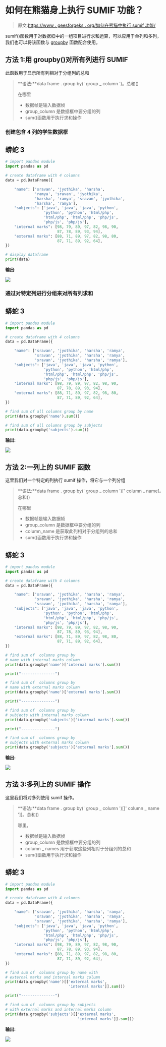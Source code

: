 # 如何在熊猫身上执行 SUMIF 功能？

> 原文:[https://www . geesforgeks . org/如何在熊猫中执行 sumif 功能/](https://www.geeksforgeeks.org/how-to-perform-a-sumif-function-in-pandas/)

sumif()函数用于对数据框中的一组项目进行求和运算，可以应用于单列和多列，我们也可以将该函数与 [groupby](https://www.geeksforgeeks.org/python-pandas-dataframe-groupby/) 函数配合使用。

## 方法 1:用 groupby()对所有列进行 SUMIF

此函数用于显示所有列相对于分组列的总和

> **语法:**data frame . group by(' group _ column ')。总和()
> 
> 在哪里
> 
> *   数据帧是输入数据帧
> *   group_column 是数据框中要分组的列
> *   sum()函数用于执行求和操作

### 创建包含 4 列的学生数据框

## 蟒蛇 3

```py
# import pandas module
import pandas as pd

# create dataframe with 4 columns
data = pd.DataFrame({

    "name": ['sravan', 'jyothika', 'harsha', 
             'ramya', 'sravan', 'jyothika', 
             'harsha', 'ramya', 'sravan', 'jyothika',
             'harsha', 'ramya'],
    "subjects": ['java', 'java', 'java', 'python',
                 'python', 'python', 'html/php', 
                 'html/php', 'html/php', 'php/js',
                 'php/js', 'php/js'],
    "internal marks": [98, 79, 89, 97, 82, 98, 90,
                       87, 78, 89, 93, 94],
    "external marks": [88, 71, 89, 97, 82, 98, 80,
                       87, 71, 89, 92, 64],
})

# display dataframe
print(data)
```

**输出**:

![](img/5f4c71f22c61fab98cd4de6b4600f9d7.png)

### 通过对特定列进行分组来对所有列求和

## 蟒蛇 3

```py
# import pandas module
import pandas as pd

# create dataframe with 4 columns
data = pd.DataFrame({

    "name": ['sravan', 'jyothika', 'harsha', 'ramya',
             'sravan', 'jyothika', 'harsha', 'ramya',
             'sravan', 'jyothika', 'harsha', 'ramya'],
    "subjects": ['java', 'java', 'java', 'python',
                 'python', 'python', 'html/php',
                 'html/php', 'html/php', 'php/js',
                 'php/js', 'php/js'],
    "internal marks": [98, 79, 89, 97, 82, 98, 90,
                       87, 78, 89, 93, 94],
    "external marks": [88, 71, 89, 97, 82, 98, 80,
                       87, 71, 89, 92, 64],
})

# find sum of all columns group by name
print(data.groupby('name').sum())

# find sum of all columns group by subjects
print(data.groupby('subjects').sum())
```

**输出:**

![](img/56333df9e1128fa4264f1d06c45100be.png)

## 方法 2:一列上的 SUMIF 函数

这里我们对一个特定的列执行 sumif 操作，将它与一个列分组

> **语法:**data frame . group by(' group _ column ')[' column _ name]。总和()
> 
> 在哪里
> 
> *   数据帧是输入数据帧
> *   group_column 是数据框中要分组的列
> *   column_name 是获取此列相对于分组列的总和
> *   sum()函数用于执行求和操作

## 蟒蛇 3

```py
# import pandas module
import pandas as pd

# create dataframe with 4 columns
data = pd.DataFrame({

    "name": ['sravan', 'jyothika', 'harsha', 'ramya',
             'sravan', 'jyothika', 'harsha', 'ramya', 
             'sravan', 'jyothika', 'harsha', 'ramya'],
    "subjects": ['java', 'java', 'java', 'python',
                 'python', 'python', 'html/php', 
                 'html/php', 'html/php', 'php/js',
                 'php/js', 'php/js'],
    "internal marks": [98, 79, 89, 97, 82, 98, 90,
                       87, 78, 89, 93, 94],
    "external marks": [88, 71, 89, 97, 82, 98, 80,
                       87, 71, 89, 92, 64],
})

# find sum of  columns group by
# name with internal marks column
print(data.groupby('name')['internal marks'].sum())

print("---------------")

# find sum of  columns group by
# name with external marks column
print(data.groupby('name')['external marks'].sum())

print("---------------")

# find sum of  columns group by
# subjects with internal marks column
print(data.groupby('subjects')['internal marks'].sum())

print("---------------")

# find sum of  columns group by
# subjects with external marks column
print(data.groupby('subjects')['external marks'].sum())
```

**输出:**

![](img/37de645a8788789ab4dbb1b64c6f309d.png)

## 方法 3:多列上的 SUMIF 操作

这里我们将对多列使用 sumif 操作。

> **语法:**data frame . group by(' group _ column ')[[' column _ name ']]。总和()
> 
> 哪里，
> 
> *   数据帧是输入数据帧
> *   group_column 是数据框中要分组的列
> *   column _ names 用于获取这些列相对于分组列的总和
> *   sum()函数用于执行求和操作

## 蟒蛇 3

```py
# import pandas module
import pandas as pd

# create dataframe with 4 columns
data = pd.DataFrame({

    "name": ['sravan', 'jyothika', 'harsha', 'ramya',
             'sravan', 'jyothika', 'harsha', 'ramya', 
             'sravan', 'jyothika', 'harsha', 'ramya'],
    "subjects": ['java', 'java', 'java', 'python',
                 'python', 'python', 'html/php', 
                 'html/php', 'html/php', 'php/js', 
                 'php/js', 'php/js'],
    "internal marks": [98, 79, 89, 97, 82, 98, 90,
                       87, 78, 89, 93, 94],
    "external marks": [88, 71, 89, 97, 82, 98, 80,
                       87, 71, 89, 92, 64],
})

# find sum of  columns group by name with
# external marks and internal marks column
print(data.groupby('name')[['external marks',
                            'internal marks']].sum())

print("---------------")

# find sum of  columns group by subjects
# with external marks and internal marks column
print(data.groupby('subjects')[['external marks',
                                'internal marks']].sum())
```

**输出:**

![](img/5b50237c21bcb53a6c4c29e5119601f9.png)